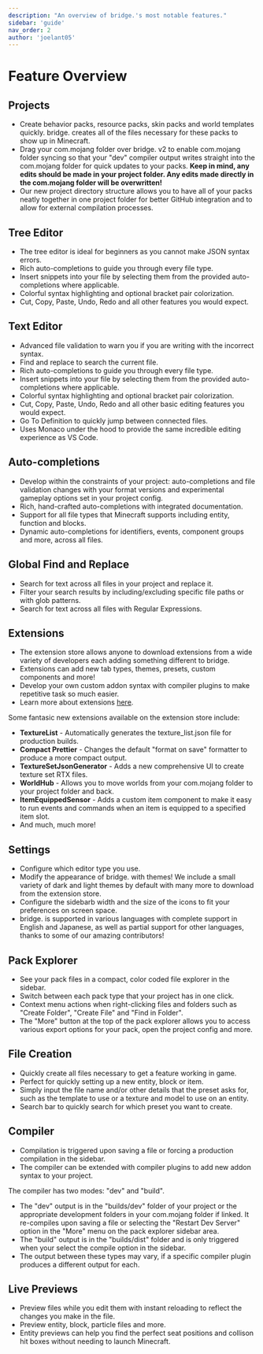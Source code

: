```yaml
---
description: "An overview of bridge.'s most notable features."
sidebar: 'guide'
nav_order: 2
author: 'joelant05'
---
```


# Feature Overview

## Projects

-   Create behavior packs, resource packs, skin packs and world templates quickly. bridge. creates all of the files necessary for these packs to show up in Minecraft.
-   Drag your com.mojang folder over bridge. v2 to enable com.mojang folder syncing so that your "dev" compiler output writes straight into the com.mojang folder for quick updates to your packs. **Keep in mind, any edits should be made in your project folder. Any edits made directly in the com.mojang folder will be overwritten!**
-   Our new project directory structure allows you to have all of your packs neatly together in one project folder for better GitHub integration and to allow for external compilation processes.

## Tree Editor

-   The tree editor is ideal for beginners as you cannot make JSON syntax errors.
-   Rich auto-completions to guide you through every file type.
-   Insert snippets into your file by selecting them from the provided auto-completions where applicable.
-   Colorful syntax highlighting and optional bracket pair colorization.
-   Cut, Copy, Paste, Undo, Redo and all other features you would expect.

## Text Editor

-   Advanced file validation to warn you if you are writing with the incorrect syntax.
-   Find and replace to search the current file.
-   Rich auto-completions to guide you through every file type.
-   Insert snippets into your file by selecting them from the provided auto-completions where applicable.
-   Colorful syntax highlighting and optional bracket pair colorization.
-   Cut, Copy, Paste, Undo, Redo and all other basic editing features you would expect.
-   Go To Definition to quickly jump between connected files.
-   Uses Monaco under the hood to provide the same incredible editing experience as VS Code.

## Auto-completions

-   Develop within the constraints of your project: auto-completions and file validation changes with your format versions and experimental gameplay options set in your project config.
-   Rich, hand-crafted auto-completions with integrated documentation.
-   Support for all file types that Minecraft supports including entity, function and blocks.
-   Dynamic auto-completions for identifiers, events, component groups and more, across all files.

## Global Find and Replace

-   Search for text across all files in your project and replace it.
-   Filter your search results by including/excluding specific file paths or with glob patterns.
-   Search for text across all files with Regular Expressions.

## Extensions

-   The extension store allows anyone to download extensions from a wide variety of developers each adding something different to bridge.
-   Extensions can add new tab types, themes, presets, custom components and more!
-   Develop your own custom addon syntax with compiler plugins to make repetitive task so much easier.
-   Learn more about extensions [here](/extensions/).

Some fantasic new extensions available on the extension store include:

-   **TextureList** - Automatically generates the texture_list.json file for production builds.
-   **Compact Prettier** - Changes the default "format on save" formatter to produce a more compact output.
-   **TextureSetJsonGenerator** - Adds a new comprehensive UI to create texture set RTX files.
-   **WorldHub** - Allows you to move worlds from your com.mojang folder to your project folder and back.
-   **ItemEquippedSensor** - Adds a custom item component to make it easy to run events and commands when an item is equipped to a specified item slot.
-   And much, much more!

## Settings

-   Configure which editor type you use.
-   Modify the appearance of bridge. with themes! We include a small variety of dark and light themes by default with many more to download from the extension store.
-   Configure the sidebarb width and the size of the icons to fit your preferences on screen space.
-   bridge. is supported in various languages with complete support in English and Japanese, as well as partial support for other languages, thanks to some of our amazing contributors!

## Pack Explorer

-   See your pack files in a compact, color coded file explorer in the sidebar.
-   Switch between each pack type that your project has in one click.
-   Context menu actions when right-clicking files and folders such as "Create Folder", "Create File" and "Find in Folder".
-   The "More" button at the top of the pack explorer allows you to access various export options for your pack, open the project config and more.

## File Creation

-   Quickly create all files necessary to get a feature working in game.
-   Perfect for quickly setting up a new entity, block or item.
-   Simply input the file name and/or other details that the preset asks for, such as the template to use or a texture and model to use on an entity.
-   Search bar to quickly search for which preset you want to create.

## Compiler

-   Compilation is triggered upon saving a file or forcing a production compilation in the sidebar.
-   The compiler can be extended with compiler plugins to add new addon syntax to your project.

The compiler has two modes: "dev" and "build".

-   The "dev" output is in the "builds/dev" folder of your project or the appropriate development folders in your com.mojang folder if linked. It re-compiles upon saving a file or selecting the "Restart Dev Server" option in the "More" menu on the pack explorer sidebar area.
-   The "build" output is in the "builds/dist" folder and is only triggered when your select the compile option in the sidebar.
-   The output between these types may vary, if a specific compiler plugin produces a different output for each.

## Live Previews

-   Preview files while you edit them with instant reloading to reflect the changes you make in the file.
-   Preview entity, block, particle files and more.
-   Entity previews can help you find the perfect seat positions and collison hit boxes without needing to launch Minecraft.

